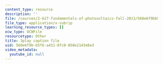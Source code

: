 ```yaml
---
content_type: resource
description: ''
file: /courses/2-627-fundamentals-of-photovoltaics-fall-2013/560e6f9bb5f6a4310fc0858e2143e6e3_c4jP3XCZ4Sw.srt
file_type: application/x-subrip
learning_resource_types: []
ocw_type: OCWFile
resourcetype: Other
title: 3play caption file
uid: 560e6f9b-b5f6-a431-0fc0-858e2143e6e3
video_metadata:
  youtube_id: null
---
```

